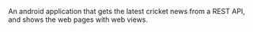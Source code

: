 An android application that gets the latest cricket news from a REST API, and shows the web pages with web views.
